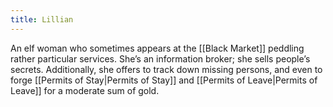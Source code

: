 ```yaml
---
title: Lillian
---
```


An elf woman who sometimes appears at the [[Black Market]] peddling rather particular services. She’s an information broker; she sells people’s secrets. Additionally, she offers to track down missing persons, and even to forge [[Permits of Stay|Permits of Stay]] and [[Permits of Leave|Permits of Leave]] for a moderate sum of gold.